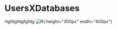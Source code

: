 # UsersXDatabases
rtgfdgfdgfgfdg
![R](https://github.com/SoilentDot/UsersXDatabases/assets/116817915/3c88afbc-bc18-4e16-af4a-a913c823ed31){:height="300px" width="400px"}


